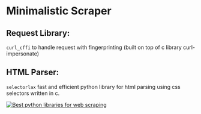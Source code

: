 # Minimalistic Scraper

## Request Library:

```curl_cffi``` to handle request with fingerprinting (built on top of c library curl-impersonate)

## HTML Parser:

```selectorlax``` fast and efficient python library for html parsing using css selectors written in c.

[![Best python libraries for web scraping](https://img.youtube.com/vi/00yQfxC7PFU/0.jpg)](https://www.youtube.com/watch?v=00yQfxC7PFU)